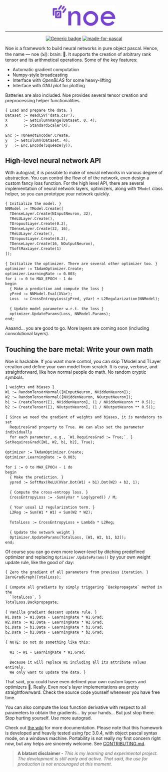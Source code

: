 <div align="center">
<img src="assets/raster/logo-light.png" alt="logo" width="200px"></img>
</div>

***

<div align="center">
  
[![Generic badge](https://img.shields.io/badge/license-MIT-blue.svg)](https://shields.io/)
[![made-for-pascal](https://img.shields.io/badge/Made%20for-object%20pascal-7642d2.svg)](https://code.visualstudio.com/)

</div>

Noe is a framework to build neural networks in pure object pascal. Hence, the name — noe (뇌): brain: 🧠. It supports the creation of arbitrary rank tensor and its arithmetical operations. Some of the key features:
- Automatic gradient computation
- Numpy-style broadcasting
- Interface with *OpenBLAS* for some heavy-lifting
- Interface with *GNU plot* for plotting

Batteries are also included. Noe provides several tensor creation and preprocessing helper functionalities.

```delphi
{ Load and prepare the data. }
Dataset := ReadCSV('data.csv');
X       := GetColumnRange(Dataset, 0, 4);
X       := StandardScaler(X);

Enc := TOneHotEncoder.Create;    
y   := GetColumn(Dataset, 4);
y   := Enc.Encode(Squeeze(y));
```

## High-level neural network API
With autograd, it is possible to make of neural networks in various degree of abstraction. You can control the flow of of the network, even design a custom fancy loss function. For the high level API, there are several implementation of neural network layers, optimizers, along with `TModel` class helper, so you can prototype your network quickly.
```delphi
{ Initialize the model. }
NNModel := TModel.Create([
  TDenseLayer.Create(NInputNeuron, 32),
  TReLULayer.Create(),
  TDropoutLayer.Create(0.2),
  TDenseLayer.Create(32, 16),
  TReLULayer.Create(),
  TDropoutLayer.Create(0.2),
  TDenseLayer.Create(16, NOutputNeuron),
  TSoftMaxLayer.Create(1)
]);

{ Initialize the optimizer. There are several other optimizer too. }
optimizer := TAdamOptimizer.Create;
optimizer.LearningRate := 0.003;
for i := 0 to MAX_EPOCH - 1 do
begin
  { Make a prediction and compute the loss }
  yPred := NNModel.Eval(XVar);
  Loss  := CrossEntropyLoss(yPred, yVar) + L2Regularization(NNModel);
  
  { Update model parameter w.r.t. the loss }
  optimizer.UpdateParams(Loss, NNModel.Params);
end;
```
Aaaand... you are good to go. More layers are coming soon (including convolutional layers).

## Touching the bare metal: Write your own math
Noe is hackable. If you want more control, you can skip TModel and TLayer creation and define your own model from scratch. It is easy, verbose, and straightforward, like how normal people do math. No random cryptic symbols.
```delphi
{ weights and biases }
W1 := RandomTensorNormal([NInputNeuron, NHiddenNeuron]);
W2 := RandomTensorNormal([NHiddenNeuron, NOutputNeuron]);
b1 := CreateTensor([1, NHiddenNeuron], (1 / NHiddenNeuron ** 0.5));
b2 := CreateTensor([1, NOutputNeuron], (1 / NOutputNeuron ** 0.5)); 

{ Since we need the gradient of weights and biases, it is mandatory to set
  RequiresGrad property to True. We can also set the parameter individually
  for each parameter, e.g., `W1.RequiresGrad := True;`. }
SetRequiresGrad([W1, W2, b1, b2], True);

Optimizer := TAdamOptimizer.Create;
Optimizer.LearningRate := 0.003;

for i := 0 to MAX_EPOCH - 1 do
begin
  { Make the prediction. }
  ypred := SoftMax(ReLU(XVar.Dot(W1) + b1).Dot(W2) + b2, 1);

  { Compute the cross-entropy loss. }
  CrossEntropyLoss := -Sum(yVar * Log(ypred)) / M;

  { Your usual L2 regularization term. }
  L2Reg := Sum(W1 * W1) + Sum(W2 * W2);

  TotalLoss := CrossEntropyLoss + Lambda * L2Reg;

  { Update the network weight }
  Optimizer.UpdateParams(TotalLoss, [W1, W2, b1, b2]);
end;
```

Of course you can go even more lower-level by ditching predefined optimizer and replacing `Optimizer.UpdateParams()` by your own weight update rule, like the good ol' day:
```delphi
{ Zero the gradient of all parameters from previous iteration. }
ZeroGradGraph(TotalLoss);

{ Compute all gradients by simply triggering `Backpropagate` method in the 
  `TotalLoss`. }
TotalLoss.Backpropagate;

{ Vanilla gradient descent update rule. }
W1.Data := W1.Data - LearningRate * W1.Grad;
W2.Data := W2.Data - LearningRate * W2.Grad;
b1.Data := b1.Data - LearningRate * b1.Grad;
b2.Data := b2.Data - LearningRate * b2.Grad;

{ NOTE: Do not do something like this:
  
  W1 := W1 - LearningRate * W1.Grad;
  
  Because it will replace W1 including all its attribute values entirely.
  We only want to update the data. }
```
That said, you could have even defined your own custom layers and optimizers :metal:. Really. Even noe's layer implementations are pretty straightfowrward. Check the source code yourself whenever you have free time.

You can also compute the loss function derivative with respect to all parameters to obtain the gradients... by your hands... But just stop there. Stop hurting yourself. Use more autograd.

Check out [the wiki](https://github.com/ariaghora/noe/wiki) for more documentation. Please note that this framework is developed and heavily tested using fpc 3.0.4, with object pascal syntax mode, on a windows machine. Portability is not really my first concern right now, but any helps are sincerely welcome. See [CONTRIBUTING.md](CONTRIBUTING.md).

> **A blatant disclaimer -** *This is my learning and experimental project. The development is still early and active. That said, the use for production is not encouraged at this moment.*
